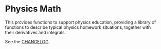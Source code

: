 # Physics Math

This provides functions to support physics education, providing a library of functions to describe typical physics homework situations, together with their derivatives and integrals.

See the [CHANGELOG](./CHANGELOG.md).
